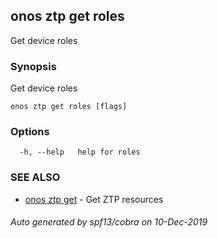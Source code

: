 ## onos ztp get roles

Get device roles

### Synopsis

Get device roles

```
onos ztp get roles [flags]
```

### Options

```
  -h, --help   help for roles
```

### SEE ALSO

* [onos ztp get](onos_ztp_get.md)	 - Get ZTP resources

###### Auto generated by spf13/cobra on 10-Dec-2019
